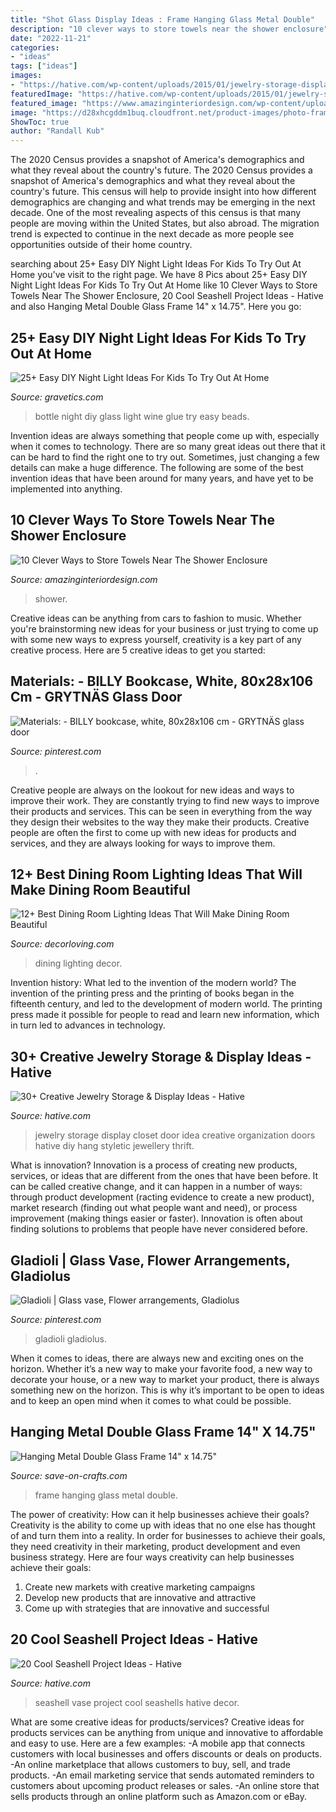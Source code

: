 ```yaml
---
title: "Shot Glass Display Ideas : Frame Hanging Glass Metal Double"
description: "10 clever ways to store towels near the shower enclosure"
date: "2022-11-21"
categories:
- "ideas"
tags: ["ideas"]
images:
- "https://hative.com/wp-content/uploads/2015/01/jewelry-storage-display-ideas/31-old-closet-door-display-idea.jpg"
featuredImage: "https://hative.com/wp-content/uploads/2015/01/jewelry-storage-display-ideas/31-old-closet-door-display-idea.jpg"
featured_image: "https://www.amazinginteriordesign.com/wp-content/uploads/2017/05/10-Clever-Ways-to-Store-Towels-Near-The-Shower-Enclosure-3.jpg"
image: "https://d28xhcgddm1buq.cloudfront.net/product-images/photo-frame-metal-hanging-14x14in-1.jpg"
ShowToc: true
author: "Randall Kub"
---
```



The 2020 Census provides a snapshot of America's demographics and what they reveal about the country's future.
The 2020 Census provides a snapshot of America's demographics and what they reveal about the country's future. This census will help to provide insight into how different demographics are changing and what trends may be emerging in the next decade. One of the most revealing aspects of this census is that many people are moving within the United States, but also abroad. The migration trend is expected to continue in the next decade as more people see opportunities outside of their home country.

	

		
searching about 25+ Easy DIY Night Light Ideas For Kids To Try Out At Home you've visit to the right page. We have 8 Pics about 25+ Easy DIY Night Light Ideas For Kids To Try Out At Home like 10 Clever Ways to Store Towels Near The Shower Enclosure, 20 Cool Seashell Project Ideas - Hative and also Hanging Metal Double Glass Frame 14&quot; x 14.75&quot;. Here you go:
		
    
## 25+ Easy DIY Night Light Ideas For Kids To Try Out At Home

<img loading=lazy src="https://www.gravetics.com/wp-content/uploads/2017/07/Glue-glass-beads-to-an-old-wine-bottle-to-recreate-this-stunning-design.jpg" onerror="this.onerror=null;this.src='https://tse3.mm.bing.net/th?id=OIP.V52s1JzxQnDCHtrUuR9E1gHaJ4&amp;pid=15.1';" alt="25+ Easy DIY Night Light Ideas For Kids To Try Out At Home">

_Source: gravetics.com_

>bottle night diy glass light wine glue try easy beads. 

	

Invention ideas are always something that people come up with, especially when it comes to technology. There are so many great ideas out there that it can be hard to find the right one to try out. Sometimes, just changing a few details can make a huge difference. The following are some of the best invention ideas that have been around for many years, and have yet to be implemented into anything.

    
## 10 Clever Ways To Store Towels Near The Shower Enclosure

<img loading=lazy src="https://www.amazinginteriordesign.com/wp-content/uploads/2017/05/10-Clever-Ways-to-Store-Towels-Near-The-Shower-Enclosure-3.jpg" onerror="this.onerror=null;this.src='https://tse3.mm.bing.net/th?id=OIP.GQxwiA9AJFpAB37Ubb0DpQHaLC&amp;pid=15.1';" alt="10 Clever Ways to Store Towels Near The Shower Enclosure">

_Source: amazinginteriordesign.com_

>shower. 

	

Creative ideas can be anything from cars to fashion to music. Whether you're brainstorming new ideas for your business or just trying to come up with some new ways to express yourself, creativity is a key part of any creative process. Here are 5 creative ideas to get you started:

    
## Materials: - BILLY Bookcase, White, 80x28x106 Cm - GRYTNÄS Glass Door

<img loading=lazy src="https://i.pinimg.com/736x/b6/88/f7/b688f74097d4b7a87cd7f185d4e26b0a.jpg" onerror="this.onerror=null;this.src='https://tse2.mm.bing.net/th?id=OIP.n_P1-h5yPt_bLdaQhmXUbgHaJ4&amp;pid=15.1';" alt="Materials: - BILLY bookcase, white, 80x28x106 cm - GRYTNÄS glass door">

_Source: pinterest.com_

>. 

	

Creative people are always on the lookout for new ideas and ways to improve their work. They are constantly trying to find new ways to improve their products and services. This can be seen in everything from the way they design their websites to the way they make their products. Creative people are often the first to come up with new ideas for products and services, and they are always looking for ways to improve them.

    
## 12+ Best Dining Room Lighting Ideas That Will Make Dining Room Beautiful

<img loading=lazy src="https://decorloving.com/wp-content/uploads/2019/10/Dining-Room-Lighting-Ideas-10.jpg" onerror="this.onerror=null;this.src='https://tse1.mm.bing.net/th?id=OIP.pVlLubVckfGRCm2zkU6YywHaLH&amp;pid=15.1';" alt="12+ Best Dining Room Lighting Ideas That Will Make Dining Room Beautiful">

_Source: decorloving.com_

>dining lighting decor. 

	

Invention history: What led to the invention of the modern world?
The invention of the printing press and the printing of books began in the fifteenth century, and led to the development of modern world. The printing press made it possible for people to read and learn new information, which in turn led to advances in technology.

    
## 30+ Creative Jewelry Storage &amp; Display Ideas - Hative

<img loading=lazy src="https://hative.com/wp-content/uploads/2015/01/jewelry-storage-display-ideas/31-old-closet-door-display-idea.jpg" onerror="this.onerror=null;this.src='https://tse3.mm.bing.net/th?id=OIP.WDmjR3YVnfWx-6geBf_6-wHaJ4&amp;pid=15.1';" alt="30+ Creative Jewelry Storage &amp; Display Ideas - Hative">

_Source: hative.com_

>jewelry storage display closet door idea creative organization doors hative diy hang styletic jewellery thrift. 

	

What is innovation?
Innovation is a process of creating new products, services, or ideas that are different from the ones that have been before. It can be called creative change, and it can happen in a number of ways: through product development (racting evidence to create a new product), market research (finding out what people want and need), or process improvement (making things easier or faster). Innovation is often about finding solutions to problems that people have never considered before.

    
## Gladioli | Glass Vase, Flower Arrangements, Gladiolus

<img loading=lazy src="https://i.pinimg.com/736x/2a/ed/24/2aed24a3c09edd4833e520d43b8db947.jpg" onerror="this.onerror=null;this.src='https://tse4.mm.bing.net/th?id=OIP.B-y39lbYKfE-5USh5WRTlwDYEg&amp;pid=15.1';" alt="Gladioli | Glass vase, Flower arrangements, Gladiolus">

_Source: pinterest.com_

>gladioli gladiolus. 

	

When it comes to ideas, there are always new and exciting ones on the horizon. Whether it’s a new way to make your favorite food, a new way to decorate your house, or a new way to market your product, there is always something new on the horizon. This is why it’s important to be open to ideas and to keep an open mind when it comes to what could be possible.

    
## Hanging Metal Double Glass Frame 14&quot; X 14.75&quot;

<img loading=lazy src="https://d28xhcgddm1buq.cloudfront.net/product-images/photo-frame-metal-hanging-14x14in-1.jpg" onerror="this.onerror=null;this.src='https://tse4.mm.bing.net/th?id=OIP.tgFqycyvT9oMxCbFobZEvgHaLH&amp;pid=15.1';" alt="Hanging Metal Double Glass Frame 14&quot; x 14.75&quot;">

_Source: save-on-crafts.com_

>frame hanging glass metal double. 

	

The power of creativity: How can it help businesses achieve their goals?
Creativity is the ability to come up with ideas that no one else has thought of and turn them into a reality. In order for businesses to achieve their goals, they need creativity in their marketing, product development and even business strategy. Here are four ways creativity can help businesses achieve their goals: 
1. Create new markets with creative marketing campaigns 
2. Develop new products that are innovative and attractive 
3. Come up with strategies that are innovative and successful 

    
## 20 Cool Seashell Project Ideas - Hative

<img loading=lazy src="https://hative.com/wp-content/uploads/2014/12/seashell-project-ideas/7-seashell-vase.jpg" onerror="this.onerror=null;this.src='https://tse1.mm.bing.net/th?id=OIP.aPfXizY4yijZISR7BdlsEAHaJ4&amp;pid=15.1';" alt="20 Cool Seashell Project Ideas - Hative">

_Source: hative.com_

>seashell vase project cool seashells hative decor. 

	

What are some creative ideas for products/services?
Creative ideas for products services can be anything from unique and innovative to affordable and easy to use. Here are a few examples: 
-A mobile app that connects customers with local businesses and offers discounts or deals on products. 
-An online marketplace that allows customers to buy, sell, and trade products. 
-An email marketing service that sends automated reminders to customers about upcoming product releases or sales. 
-An online store that sells products through an online platform such as Amazon.com or eBay.

